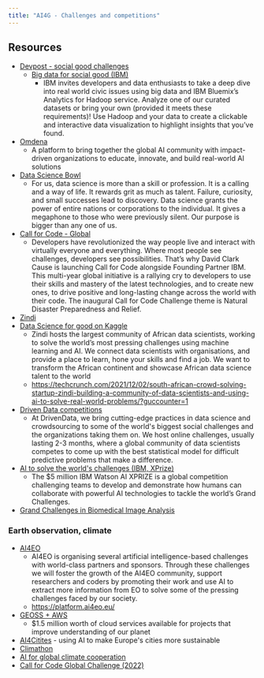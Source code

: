 ```yaml
---
title: "AI4G - Challenges and competitions"
---
```



## Resources
- [Devpost - social good challenges](https://devpost.com/hackathons?themes[]=Social%20Good)
	- [Big data for social good (IBM)](https://ibmhadoop.devpost.com/)
		- IBM invites developers and data enthusiasts to take a deep dive into real world civic issues using big data and IBM Bluemix’s Analytics for Hadoop service. Analyze one of our curated datasets or bring your own (provided it meets these requirements)! Use Hadoop and your data to create a clickable and interactive data visualization to highlight insights that you’ve found.
- [Omdena](https://omdena.com/projects)
	- A platform to bring together the global AI community with impact-driven organizations to educate, innovate, and build real-world AI solutions
- [Data Science Bowl](https://datasciencebowl.com/)
	- For us, data science is more than a skill or profession. It is a calling and a way of life. It rewards grit as much as talent. Failure, curiosity, and small successes lead to discovery. Data science grants the power of entire nations or corporations to the individual. It gives a megaphone to those who were previously silent. Our purpose is bigger than any one of us.
- [Call for Code - Global](https://callforcode.org/)
	- Developers have revolutionized the way people live and interact with virtually everyone and everything. Where most people see challenges, developers see possibilities. That’s why David Clark Cause is launching Call for Code alongside Founding Partner IBM. This multi-year global initiative is a rallying cry to developers to use their skills and mastery of the latest technologies, and to create new ones, to drive positive and long-lasting change across the world with their code. The inaugural Call for Code Challenge theme is Natural Disaster Preparedness and Relief.
- [Zindi](https://zindi.africa/)
- [Data Science for good on Kaggle](https://www.kaggle.com/search?q=data+science+for+good)
	- Zindi hosts the largest community of African data scientists, working to solve the world’s most pressing challenges using machine learning and AI. We connect data scientists with organisations, and provide a place to learn, hone your skills and find a job. We want to transform the African continent and showcase African data science talent to the world
	- https://techcrunch.com/2021/12/02/south-african-crowd-solving-startup-zindi-building-a-community-of-data-scientists-and-using-ai-to-solve-real-world-problems/?guccounter=1
- [Driven Data competitions](https://www.drivendata.org/competitions/)
	- At DrivenData, we bring cutting-edge practices in data science and crowdsourcing to some of the world's biggest social challenges and the organizations taking them on. We host online challenges, usually lasting 2-3 months, where a global community of data scientists competes to come up with the best statistical model for difficult predictive problems that make a difference.
- [AI to solve the world's challenges (IBM, XPrize)](https://www.xprize.org/prizes/artificial-intelligence)
	- The $5 million IBM Watson AI XPRIZE is a global competition challenging teams to develop and demonstrate how humans can collaborate with powerful AI technologies to tackle the world’s Grand Challenges.
- [Grand Challenges in Biomedical Image Analysis](https://grand-challenge.org/)


### Earth observation, climate
- [AI4EO](https://ai4eo.eu/)
	- AI4EO is organising several artificial intelligence-based challenges with world-class partners and sponsors. Through these challenges we will foster the growth of the AI4EO community, support researchers and coders by promoting their work and use AI to extract more information from EO to solve some of the pressing challenges faced by our society.
	- https://platform.ai4eo.eu/
- [GEOSS + AWS](http://www.earthobservations.org/aws.php)
	- $1.5 million worth of cloud services available for projects that improve understanding of our planet
- [AI4Citites](https://ai4cities.eu/) - using AI to make Europe's cities more sustainable
- [Climathon](https://climathon.climate-kic.org/) 
- [AI for global climate cooperation](https://www.ai4climatecoop.org/)
- [Call for Code Global Challenge (2022)](https://callforcode.bemyapp.com/)